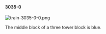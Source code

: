 #### 3035-0
![train-3035-0-0.png](https://github.com/lil-lab/nlvr/raw/master/nlvr/train/images/7/train-3035-0-0.png "train-3035-0-0.png")

The middle block of a three tower block is blue.
